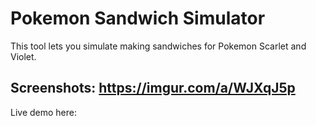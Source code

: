 # Pokemon Sandwich Simulator

This tool lets you simulate making sandwiches for Pokemon Scarlet and Violet.

## Screenshots: https://imgur.com/a/WJXqJ5p

Live demo here: 
